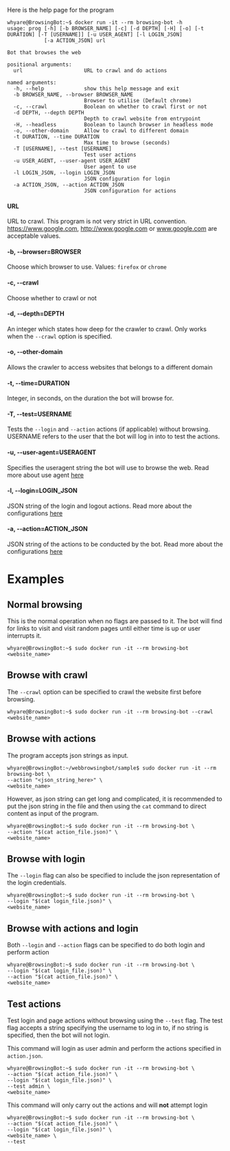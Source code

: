 Here is the help page for the program
```console
whyare@BrowsingBot:~$ docker run -it --rm browsing-bot -h
usage: prog [-h] [-b BROWSER_NAME] [-c] [-d DEPTH] [-H] [-o] [-t DURATION] [-T [USERNAME]] [-u USER_AGENT] [-l LOGIN_JSON]
            [-a ACTION_JSON] url

Bot that browses the web

positional arguments:
  url                    URL to crawl and do actions

named arguments:
  -h, --help             show this help message and exit
  -b BROWSER_NAME, --browser BROWSER_NAME
                         Browser to utilise (Default chrome)
  -c, --crawl            Boolean on whether to crawl first or not
  -d DEPTH, --depth DEPTH
                         Depth to crawl website from entrypoint
  -H, --headless         Boolean to launch browser in headless mode
  -o, --other-domain     Allow to crawl to different domain
  -t DURATION, --time DURATION
                         Max time to browse (seconds)
  -T [USERNAME], --test [USERNAME]
                         Test user actions
  -u USER_AGENT, --user-agent USER_AGENT
                         User agent to use
  -l LOGIN_JSON, --login LOGIN_JSON
                         JSON configuration for login
  -a ACTION_JSON, --action ACTION_JSON
                         JSON configuration for actions
```

#### URL
URL to crawl. This program is not very strict in URL convention. https://www.google.com, http://www.google.com or www.google.com are acceptable values.

#### -b, --browser=BROWSER
Choose which browser to use. Values: ```firefox``` or ```chrome```

#### -c, --crawl
Choose whether to crawl or not

#### -d, --depth=DEPTH
An integer which states how deep for the crawler to crawl. Only works when the ```--crawl``` option is specified.

#### -o, --other-domain
Allows the crawler to access websites that belongs to a different domain

#### -t, --time=DURATION
Integer, in seconds, on the duration the bot will browse for.

#### -T, --test=USERNAME
Tests the ```--login``` and ```--action``` actions (if applicable) without browsing. USERNAME refers to the user that the bot will log in into to test the actions.

#### -u, --user-agent=USERAGENT
Specifies the useragent string the bot will use to browse the web. Read more about use agent [here](https://en.wikipedia.org/wiki/User_agent "User-agent - Wikipedia")

#### -l, --login=LOGIN_JSON
JSON string of the login and logout actions. Read more about the configurations [here](Configuration)

#### -a, --action=ACTION_JSON
JSON string of the actions to be conducted by the bot. Read more about the configurations [here](Configuration)

# Examples

## Normal browsing
This is the normal operation when no flags are passed to it. The bot will find for links to visit and visit random pages until either time is up or user interrupts it.
```console
whyare@BrowsingBot:~$ sudo docker run -it --rm browsing-bot <website_name>
```

## Browse with crawl
The ```--crawl``` option can be specified to crawl the website first before browsing.
```console
whyare@BrowsingBot:~$ sudo docker run -it --rm browsing-bot --crawl <website_name>
```

## Browse with actions
The program accepts json strings as input.
```console
whyare@BrowsingBot:~/webbrowsingbot/sample$ sudo docker run -it --rm browsing-bot \
--action "<json_string_here>" \
<website_name>
```

However, as json string can get long and complicated, it is recommended to put the json string in the file and then using the ```cat``` command to direct content as input of the program.
```console
whyare@BrowsingBot:~$ sudo docker run -it --rm browsing-bot \
--action "$(cat action_file.json)" \
<website_name>
```

## Browse with login
The ```--login``` flag can also be specified to include the json representation of the login credentials.
```console
whyare@BrowsingBot:~$ sudo docker run -it --rm browsing-bot \
--login "$(cat login_file.json)" \
<website_name>
```

## Browse with actions and login
Both ```--login``` and ```--action``` flags can be specified to do both login and perform action
```console
whyare@BrowsingBot:~$ sudo docker run -it --rm browsing-bot \
--login "$(cat login_file.json)" \
--action "$(cat action_file.json)" \
<website_name>
```

## Test actions
Test login and page actions without browsing using the ```--test``` flag. The test flag accepts a string specifying the username to log in to, if no string is specified, then the bot will not login.

This command will login as user admin and perform the actions specified in ```action.json```.
```console
whyare@BrowsingBot:~$ sudo docker run -it --rm browsing-bot \
--action "$(cat action_file.json)" \
--login "$(cat login_file.json)" \
--test admin \
<website_name>
```

This command will only carry out the actions and will **not** attempt login
```console
whyare@BrowsingBot:~$ sudo docker run -it --rm browsing-bot \
--action "$(cat action_file.json)" \
--login "$(cat login_file.json)" \
<website_name> \
--test
```